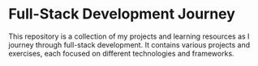 # Full-Stack Development Journey
  This repository is a collection of my projects and learning resources as I journey through full-stack development. It contains various projects and exercises, each focused on different technologies and frameworks.

